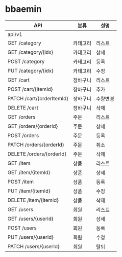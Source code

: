 # bbaemin
| API                       | 분류   | 설명   |
|---------------------------|------|------|
| api/v1                    |||
| GET /category             | 카테고리 | 리스트  |
| GET /category/{idx}       | 카테고리 | 상세   |
| POST /category            | 카테고리 | 등록   |
| PUT /category/{idx}       | 카테고리 | 수정   |
| GET /cart                 | 장바구니 | 리스트  |
| POST /cart/{itemId}       | 장바구니 | 추가   |
| PATCH /cart/{orderItemId} | 장바구니 | 수량변경 |
| DELETE /cart              | 장바구니 | 삭제   |
| GET /orders               | 주문   | 리스트  |
| GET /orders/{orderId}     | 주문   | 상세   |
| POST /orders              | 주문   | 등록   |
| PATCH /orders/{orderId}   | 주문   | 취소   |
| DELETE /orders/{orderId}  | 주문   | 삭제   |
| GET /item                 | 상품   | 리스트  |
| GET /item/{itemId}        | 상품   | 상세   |
| POST /item                | 상품   | 등록   |
| PUT /item/{itemId}        | 상품   | 수정   |
| DELETE /item/{itemId}     | 상품   | 삭제   |
| GET /users                | 회원   | 리스트  |
| GET /users/{userId}       | 회원   | 상세   |
| POST /users               | 회원   | 등록   |
| PUT /users/{userId}       | 회원   | 수정   |
| PATCH /users/{userId}     | 회원   | 탈퇴   |
